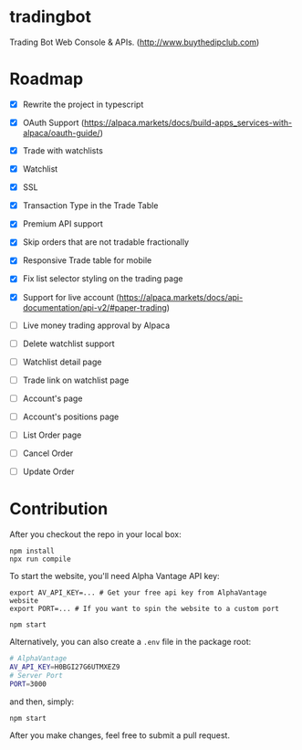 # tradingbot

Trading Bot Web Console & APIs. (http://www.buythedipclub.com)

# Roadmap
- [x] Rewrite the project in typescript
- [x] OAuth Support (https://alpaca.markets/docs/build-apps_services-with-alpaca/oauth-guide/)
- [x] Trade with watchlists
- [x] Watchlist
- [x] SSL
- [x] Transaction Type in the Trade Table
- [x] Premium API support
- [x] Skip orders that are not tradable fractionally
- [x] Responsive Trade table for mobile
- [x] Fix list selector styling on the trading page
- [x] Support for live account (https://alpaca.markets/docs/api-documentation/api-v2/#paper-trading)
- [ ] Live money trading approval by Alpaca
- [ ] Delete watchlist support
- [ ] Watchlist detail page
- [ ] Trade link on watchlist page
- [ ] Account's page
- [ ] Account's positions page
- [ ] List Order page
- [ ] Cancel Order
- [ ] Update Order


# Contribution

After you checkout the repo in your local box:

```
npm install
npx run compile
```

To start the website, you'll need Alpha Vantage API key:

```
export AV_API_KEY=... # Get your free api key from AlphaVantage website
export PORT=... # If you want to spin the website to a custom port

npm start
```

Alternatively, you can also create a `.env` file in the package root:

```sh
# AlphaVantage
AV_API_KEY=H0BGI27G6UTMXEZ9
# Server Port
PORT=3000
```

and then, simply:

```
npm start
```

After you make changes, feel free to submit a pull request.